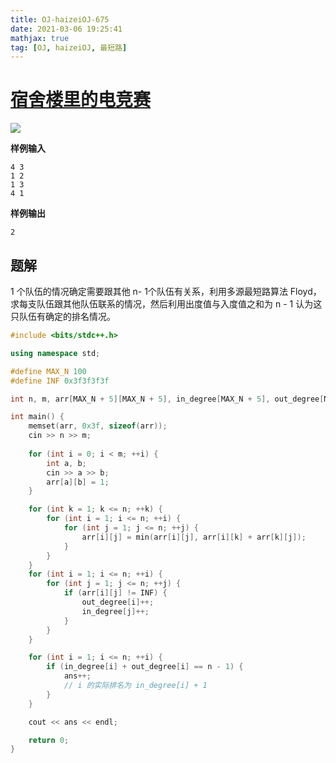 ```yaml
---
title: OJ-haizeiOJ-675
date: 2021-03-06 19:25:41
mathjax: true
tag: [OJ, haizeiOJ, 最短路]
---
```


# [宿舍楼里的电竞赛](http://oj.haizeix.com/problem/674)

![](https://hauk-blog.oss-cn-hangzhou.aliyuncs.com/blogimage-20210308172514994.png)

**样例输入**

```
4 3
1 2
1 3
4 1
```

**样例输出**

```
2
```

## 题解

1 个队伍的情况确定需要跟其他 n- 1个队伍有关系，利用多源最短路算法 Floyd，求每支队伍跟其他队伍联系的情况，然后利用出度值与入度值之和为 n - 1 认为这只队伍有确定的排名情况。

```cpp
#include <bits/stdc++.h>

using namespace std;

#define MAX_N 100
#define INF 0x3f3f3f3f

int n, m, arr[MAX_N + 5][MAX_N + 5], in_degree[MAX_N + 5], out_degree[MAX_N], ans;

int main() {
    memset(arr, 0x3f, sizeof(arr));
    cin >> n >> m;
    
    for (int i = 0; i < m; ++i) {
        int a, b;
        cin >> a >> b;
        arr[a][b] = 1;
    }

    for (int k = 1; k <= n; ++k) {
        for (int i = 1; i <= n; ++i) {
            for (int j = 1; j <= n; ++j) {
                arr[i][j] = min(arr[i][j], arr[i][k] + arr[k][j]);
            }
        }
    }
    for (int i = 1; i <= n; ++i) {
        for (int j = 1; j <= n; ++j) {
            if (arr[i][j] != INF) {
                out_degree[i]++;
                in_degree[j]++;
            }
        }
    }

    for (int i = 1; i <= n; ++i) {
        if (in_degree[i] + out_degree[i] == n - 1) {
            ans++;
            // i 的实际排名为 in_degree[i] + 1
        }
    }

    cout << ans << endl;

    return 0;
}
```




